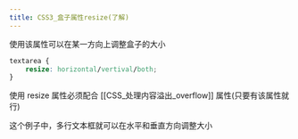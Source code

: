 ```yaml
---
title: CSS3_盒子属性resize(了解)
---
```

使用该属性可以在某一方向上调整盒子的大小

```css
textarea { 
	resize: horizontal/vertival/both; 
}
```

使用 resize 属性必须配合 [[CSS_处理内容溢出_overflow]] 属性(只要有该属性就行)

这个例子中，多行文本框就可以在水平和垂直方向调整大小 
